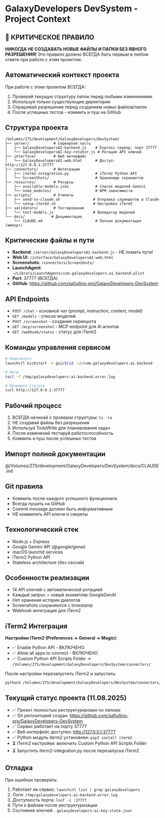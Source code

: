 # GalaxyDevelopers DevSystem - Project Context

## 🚨 КРИТИЧЕСКОЕ ПРАВИЛО
**НИКОГДА НЕ СОЗДАВАТЬ НОВЫЕ ФАЙЛЫ И ПАПКИ БЕЗ ЯВНОГО РАЗРЕШЕНИЯ!**
Это правило должно ВСЕГДА быть первым в любом ответе при работе с этим проектом.

## Автоматический контекст проекта
При работе с этим проектом ВСЕГДА:
1. Проверяй текущую структуру папок перед любыми изменениями
2. Используй только существующие директории
3. Спрашивай разрешение перед созданием новых файлов/папок
4. После успешных тестов - коммить и пуш на GitHub

## Структура проекта
```
/Volumes/Z7S/development/GalaxyDevelopers/DevSystem/
├── server/           # Серверная часть
│   ├── GalaxyDevelopersAI-backend.js    # Express сервер, порт 37777
│   └── GalaxyDevelopersAI-key-rotator.js # Ротация API ключей
├── interface/        # Веб интерфейс
│   └── GalaxyDevelopersAI-web.html      # Доступ: http://127.0.0.1:37777
├── connectors/       # Интеграции
│   ├── iterm2-integration.py            # iTerm2 Python API
│   └── ScreenShots/                     # Хранилище скриншотов
├── resources/        # Ресурсы
│   ├── available-models.json            # Список моделей Gemini
│   └── node_modules/                    # NPM зависимости
├── scripts/          # Утилиты
│   ├── send-to-claude.sh               # Отправка скриншотов в Claude
│   └── setup-iterm2.sh                 # Настройка iTerm2
├── validators/       # Тестирование
│   └── test-models.js                  # Валидатор моделей
└── docs/            # Документация
    └── CLAUDE.md                        # Полная документация (импорт)
```

## Критические файлы и пути
- **Backend**: `/server/GalaxyDevelopersAI-backend.js` - НЕ ломать пути!
- **Web UI**: `/interface/GalaxyDevelopersAI-web.html`
- **Screenshots**: `/connectors/ScreenShots/`
- **LaunchAgent**: `~/Library/LaunchAgents/com.galaxydevelopers.ai.backend.plist`
- **Port**: 37777 (ВСЕГДА)
- **GitHub**: https://github.com/safiullins-pro/GalaxyDevelopers-DevSystem

## API Endpoints
- `POST /chat` - основной чат (prompt, instruction, context, model)
- `GET /models` - список моделей
- `POST /screenshot` - создание скриншота
- `GET /mcp/screenshot` - MCP endpoint для AI агентов
- `GET /webhook/status` - статус для iTerm2

## Команды управления сервисом
```bash
# Перезапуск
launchctl kickstart -k gui/$(id -u)/com.galaxydevelopers.ai.backend

# Логи
tail -f /tmp/galaxydevelopers-ai-backend.error.log

# Проверка статуса
curl http://127.0.0.1:37777
```

## Рабочий процесс
1. ВСЕГДА начинай с проверки структуры: `ls -la`
2. НЕ создавай файлы без разрешения
3. Используй TodoWrite для планирования задач
4. После изменений тестируй работоспособность
5. Коммить и пуш после успешных тестов

## Импорт полной документации
@/Volumes/Z7S/development/GalaxyDevelopers/DevSystem/docs/CLAUDE.md

## Git правила
- Коммить после каждого успешного функционала
- Всегда пушить на GitHub
- Commit message должен быть информативным
- НЕ коммитить API ключи и секреты

## Технологический стек
- Node.js + Express
- Google Gemini API (@google/genai)
- macOS launchd services  
- iTerm2 Python API
- Stateless architecture (без сессий)

## Особенности реализации
- 14 API ключей с автоматической ротацией
- Каждый запрос = новый экземпляр GoogleGenAI
- Нет хранения истории диалогов
- Screenshots сохраняются с timestamp
- Webhook интеграция для iTerm2

## iTerm2 Интеграция
**Настройки iTerm2 (Preferences → General → Magic):**
- ✅ Enable Python API - ВКЛЮЧЕНО
- ✅ Allow all apps to connect - ВКЛЮЧЕНО  
- ✅ Custom Python API Scripts Folder → `/Volumes/Z7S/development/GalaxyDevelopers/DevSystem/connectors/`

После настройки перезапустить iTerm2 и запустить:
```bash
python3 /Volumes/Z7S/development/GalaxyDevelopers/DevSystem/connectors/iterm2-integration.py
```

## Текущий статус проекта (11.08.2025)
- ✅ Проект полностью реструктурирован по папкам
- ✅ Git репозиторий создан: https://github.com/safiullins-pro/GalaxyDevelopers-DevSystem
- ✅ Сервис работает на порту 37777
- ✅ Веб-интерфейс доступен: http://127.0.0.1:37777
- ✅ Python модуль iterm2 установлен: `pip3 install iterm2`
- ⏳ iTerm2 настройки: включить Custom Python API Scripts Folder
- ⏳ Запустить iterm2-integration.py после перезапуска iTerm2

## Отладка
При ошибках проверять:
1. Работает ли сервис: `launchctl list | grep galaxydevelopers`
2. Логи: `/tmp/galaxydevelopers-ai-backend.error.log`
3. Доступность порта: `lsof -i :37777`
4. Пути к файлам после реструктуризации
5. Состояние ключей: `.galaxydevelopers-ai-key-state.json`